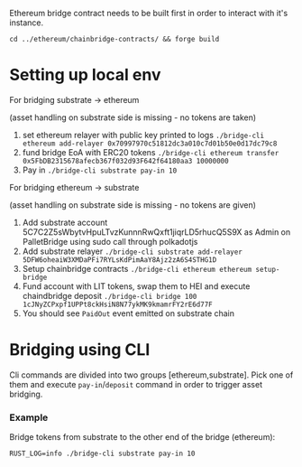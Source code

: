 Ethereum bridge contract needs to be built first in order to interact with it's instance.

`cd ../ethereum/chainbridge-contracts/ && forge build`

# Setting up local env


For bridging substrate -> ethereum

(asset handling on substrate side is missing - no tokens are taken)

1. set ethereum relayer with public key printed to logs `./bridge-cli ethereum add-relayer 0x70997970c51812dc3a010c7d01b50e0d17dc79c8`
2. fund bridge EoA with ERC20 tokens `./bridge-cli ethereum transfer 0x5FbDB2315678afecb367f032d93F642f64180aa3 10000000`
3. Pay in `./bridge-cli substrate pay-in 10`

For bridging ethereum -> substrate

(asset handling on substrate side is missing - no tokens are given)

1. Add substrate account 5C7C2Z5sWbytvHpuLTvzKunnnRwQxft1jiqrLD5rhucQ5S9X as Admin on PalletBridge using sudo call through polkadotjs
2. Add substrate relayer `./bridge-cli substrate add-relayer 5DFW6oheaiW3XMDaPFi7RYLsKdPimAaY8Ajz2zA6S4STHG1D`
3. Setup chainbridge contracts `./bridge-cli ethereum ethereum setup-bridge`
4. Fund account with LIT tokens, swap them to HEI and execute chaindbridge deposit `./bridge-cli bridge 100 1cJNyZCPxpf1UPPt8ckHsiN8N77ykMK9kmamrFY2rE6d77F`
5. You should see `PaidOut` event emitted on substrate chain

# Bridging using CLI

Cli commands are divided into two groups [ethereum,substrate]. Pick one of them and execute `pay-in`/`deposit` command in order to trigger asset bridging.

### Example
Bridge tokens from substrate to the other end of the bridge (ethereum):

`RUST_LOG=info ./bridge-cli substrate pay-in 10`